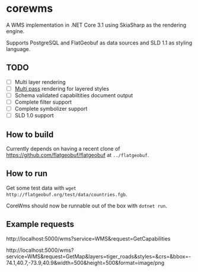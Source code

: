# corewms

A WMS implementation in .NET Core 3.1 using SkiaSharp as the rendering engine.

Supports PostgreSQL and FlatGeobuf as data sources and SLD 1.1 as styling language.

## TODO

* [ ] Multi layer rendering
* [ ] [Multi pass](https://www.youtube.com/watch?v=RdqiaNsKR2E) rendering for layered styles
* [ ] Schema validated capabiltities document output
* [ ] Complete filter support
* [ ] Complete symbolizer support
* [ ] SLD 1.0 support

## How to build

Currently depends on having a recent clone of https://github.com/flatgeobuf/flatgeobuf at `../flatgeobuf`.

## How to run

Get some test data with `wget http://flatgeobuf.org/test/data/countries.fgb`.

CoreWms should now be runnable out of the box with `dotnet run`.

## Example requests

http://localhost:5000/wms?service=WMS&request=GetCapabilities

http://localhost:5000/wms?service=WMS&request=GetMap&layers=tiger_roads&styles=&crs=&bbox=-74.1,40.7,-73.9,40.9&width=500&height=500&format=image/png